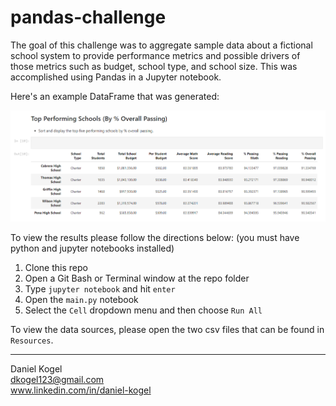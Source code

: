 # pandas-challenge
The goal of this challenge was to aggregate sample data about a fictional school system to provide performance metrics and possible drivers of those metrics such as budget, school type, and school size. This was accomplished using Pandas in a Jupyter notebook.  

Here's an example DataFrame that was generated:

![example_df](dataframe_screengrab.PNG)




To view the results please follow the directions below: 
(you must have python and jupyter notebooks installed)

1. Clone this repo
2. Open a Git Bash or Terminal window at the repo folder
3. Type `jupyter notebook` and hit `enter`
4. Open the `main.py` notebook 
5. Select the `Cell` dropdown menu and then choose `Run All`

To view the data sources, please open the two csv files that can be found in `Resources`. 

  ---  
  
Daniel Kogel  
dkogel123@gmail.com  
www.linkedin.com/in/daniel-kogel  

